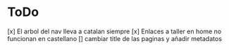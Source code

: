 # ToDo

[x] El arbol del nav lleva a catalan siempre
[x] Enlaces a taller en home no funcionan en castellano
[] cambiar title de las paginas y añadir metadatos